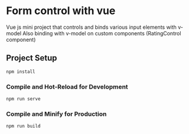 # Form control with vue

Vue js mini project that controls and binds various input elements with v-model
Also binding with v-model on custom components (RatingControl component)

## Project Setup

```sh
npm install
```

### Compile and Hot-Reload for Development

```sh
npm run serve
```

### Compile and Minify for Production

```sh
npm run build
```
